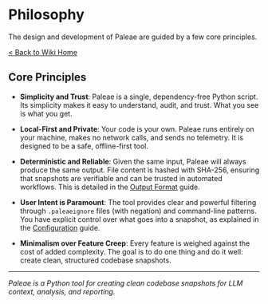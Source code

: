 # Philosophy

The design and development of Paleae are guided by a few core principles.

[< Back to Wiki Home](Home)

## Core Principles

- **Simplicity and Trust**: Paleae is a single, dependency-free Python script. Its simplicity makes it easy to understand, audit, and trust. What you see is what you get.

- **Local-First and Private**: Your code is your own. Paleae runs entirely on your machine, makes no network calls, and sends no telemetry. It is designed to be a safe, offline-first tool.

- **Deterministic and Reliable**: Given the same input, Paleae will always produce the same output. File content is hashed with SHA-256, ensuring that snapshots are verifiable and can be trusted in automated workflows. This is detailed in the [Output Format](Output-Format) guide.

- **User Intent is Paramount**: The tool provides clear and powerful filtering through `.paleaeignore` files (with negation) and command-line patterns. You have explicit control over what goes into a snapshot, as explained in the [Configuration](Configuration) guide.

- **Minimalism over Feature Creep**: Every feature is weighed against the cost of added complexity. The goal is to do one thing and do it well: create clean, structured codebase snapshots.

---
*Paleae is a Python tool for creating clean codebase snapshots for LLM context, analysis, and reporting.*
